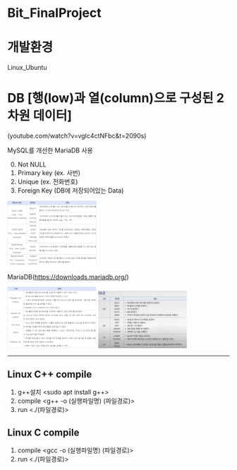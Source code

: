 # Bit_FinalProject

# 개발환경 
Linux_Ubuntu

# DB [행(low)과 열(column)으로 구성된 2차원 데이터]
(youtube.com/watch?v=vgIc4ctNFbc&t=2090s)

MySQL를 개선한 MariaDB 사용

0. Not NULL
1. Primary key (ex. 사번)
2. Unique (ex. 전화번호)
3. Foreign Key (DB에 저장되어있는 Data)

<img src="./img/constrain.png" width="40%" height="30%" title="제약어" ></img>

MariaDB(https://downloads.mariadb.org/)

<img src="./img/Query.png" width="40%" height="30%" title="기본쿼리" ></img>
<img src="./img/Query2.png" width="40%" height="30%" title="기본쿼리" ></img>

---

## Linux C++ compile

1. g++설치 <sudo apt install g++>
2. compile <g++ -o (실행파일명) (파일경로)>
3. run <./(파일경로)> 


## Linux C compile

1. compile <gcc -o (실행파일명) (파일경로)>
2. run <./(파일경로)> 

